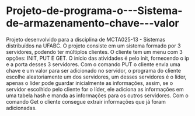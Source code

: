 # Projeto-de-programa-o---Sistema-de-armazenamento-chave---valor
Projeto desenvolvido para a disciplina de MCTA025-13 - Sistemas distribuídos na UFABC.
O projeto consiste em um sistema formado por 3 servidores, podendo ter múltiplos clientes.
O cliente tem um menu com 3 opções: INIT, PUT E GET. O início das atividades é pelo init, fornecendo o ip e a porta desses 3 servidores. Com o comando PUT o cliente envia uma chave e um valor para ser adicionado no servidor, o programa do cliente escolhe aleatoriamente um dos servidores, um desses servidores é o líder, apenas o líder pode guardar inicialmente as informações, assim, se o servidor escolhido pelo cliente for o líder, ele adiciona as informações em uma tabela hash e manda as informações para os outros servidores. Com o comando Get o cliente consegue extrair informações que já foram adicionadas.
